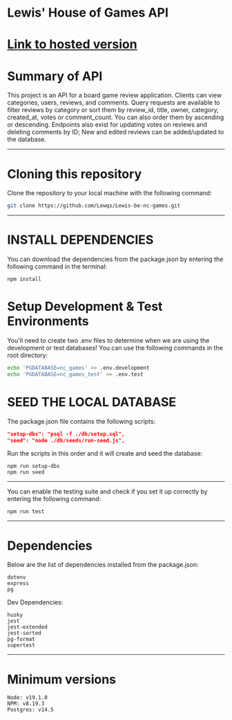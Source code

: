 # Lewis' House of Games API

# [Link to hosted version](https://lewis-nc-games.onrender.com)

# Summary of API

This project is an API for a board game review application. Clients can view categories, users, reviews, and comments. Query requests are available to filter reviews by category or sort them by review_id, title, owner, category, created_at, votes or comment_count. You can also order them by ascending or descending. Endpoints also exist for updating votes on reviews and deleting comments by ID; New and edited reviews can be added/updated to the database.

---

# Cloning this repository

Clone the repository to your local machine with the following command:

```sh
git clone https://github.com/Lewqs/Lewis-be-nc-games.git
```

---

# INSTALL DEPENDENCIES

You can download the dependencies from the package.json by entering the following command in the terminal:

```
npm install
```

# Setup Development & Test Environments

You'll need to create two .env files to determine when we are using the development or test databases! You can use the following commands in the root directory:

```sh
echo 'PGDATABASE=nc_games' >> .env.development
echo 'PGDATABASE=nc_games_test' >> .env.test
```

# SEED THE LOCAL DATABASE

The package.json file contains the following scripts:

```json
"setup-dbs": "psql -f ./db/setup.sql",
"seed": "node ./db/seeds/run-seed.js",
```

Run the scripts in this order and it will create and seed the database:

```
npm run setup-dbs
npm run seed
```

---

You can enable the testing suite and check if you set it up correctly by entering the following command:

```
npm run test
```

---

# Dependencies

Below are the list of dependencies installed from the package.json:

```
dotenv
express
pg
```

Dev Dependencies:

```
husky
jest
jest-extended
jest-sorted
pg-format
supertest
```

---

# Minimum versions

```
Node: v19.1.0
NPM: v8.19.3
Postgres: v14.5
```
